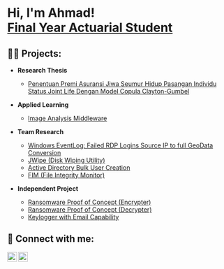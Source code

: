 <h1>Hi, I'm Ahmad! <br/><a href="https://github.com/joshmadakor1">Final Year Actuarial Student</a>

<h2>👨‍💻 Projects:</h2>

- <b>Research Thesis </b>
  - [Penentuan Premi Asuransi Jiwa Seumur Hidup Pasangan Individu Status Joint Life Dengan Model Copula Clayton-Gumbel](https://github.com/joshmadakor1/Algorithms-Practice)
    
- <b>Applied Learning </b>
  - [Image Analysis Middleware](https://github.com/joshmadakor1/4chan-Image-Analysis-Middleware-C964)
  
- <b>Team Research </b>
  - [Windows EventLog: Failed RDP Logins Source IP to full GeoData Conversion](https://github.com/joshmadakor1/Sentinel-Lab)
  - [JWipe (Disk Wiping Utility)](https://github.com/joshmadakor1/Jwipe.PowerShell)
  - [Active Directory Bulk User Creation](https://github.com/joshmadakor1/AD_PS)
  - [FIM (File Integrity Monitor)](https://github.com/joshmadakor1/PowerShell-Integrity-FIM)
  
- <b>Independent Project </b>
  - [Ransomware Proof of Concept (Encrypter)](https://github.com/joshmadakor1/EncrypterPOC)
  - [Ransomware Proof of Concept (Decrypter)](https://github.com/joshmadakor1/DecrypterPOC)
  - [Keylogger with Email Capability](https://github.com/joshmadakor1/Key-Logger-With-Email)


<h2> 🤳 Connect with me:</h2>

[<img align="left" alt="JoshMadakor | Email" width="22px" src="https://cdn.jsdelivr.net/npm/simple-icons@3.13.0/icons/gmail.svg" />][email]
[<img align="left" alt="JoshMadakor | LinkedIn" width="22px" src="https://cdn.jsdelivr.net/npm/simple-icons@v3/icons/linkedin.svg" />][linkedin]

[email]: andinahmad4arrodad@gmail.com
[linkedin]: www.linkedin.com/in/ahmadarrodad

<!--
**ahmadarrodad/ahmadarrodad** is a ✨ _special_ ✨ repository because its `README.md` (this file) appears on your GitHub profile.
